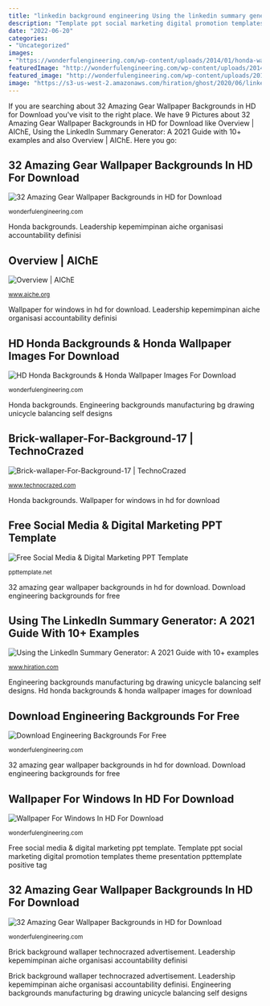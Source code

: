 ```yaml
---
title: "linkedin background engineering Using the linkedin summary generator: a 2021 guide with 10+ examples"
description: "Template ppt social marketing digital promotion templates theme presentation ppttemplate positive tag"
date: "2022-06-20"
categories:
- "Uncategorized"
images:
- "https://wonderfulengineering.com/wp-content/uploads/2014/01/honda-wallpaper.jpg"
featuredImage: "http://wonderfulengineering.com/wp-content/uploads/2014/03/Engineering-backgrounds-16-610x457.jpg"
featured_image: "http://wonderfulengineering.com/wp-content/uploads/2014/06/gear-wallpaper-4.jpg"
image: "https://s3-us-west-2.amazonaws.com/hiration/ghost/2020/06/linkedin-summary-generator-blog-image.jpg"
---
```


If you are searching about 32 Amazing Gear Wallpaper Backgrounds in HD for Download you've visit to the right place. We have 9 Pictures about 32 Amazing Gear Wallpaper Backgrounds in HD for Download like Overview | AIChE, Using the LinkedIn Summary Generator: A 2021 Guide with 10+ examples and also Overview | AIChE. Here you go:

## 32 Amazing Gear Wallpaper Backgrounds In HD For Download

![32 Amazing Gear Wallpaper Backgrounds in HD for Download](http://wonderfulengineering.com/wp-content/uploads/2014/06/gear-wallpaper-13-610x457.jpg "Leadership kepemimpinan aiche organisasi accountability definisi")

<small>wonderfulengineering.com</small>

Honda backgrounds. Leadership kepemimpinan aiche organisasi accountability definisi

## Overview | AIChE

![Overview | AIChE](https://www.aiche.org/sites/default/files/images/overview_page/leadership_0.jpg "Honda backgrounds")

<small>www.aiche.org</small>

Wallpaper for windows in hd for download. Leadership kepemimpinan aiche organisasi accountability definisi

## HD Honda Backgrounds &amp; Honda Wallpaper Images For Download

![HD Honda Backgrounds &amp; Honda Wallpaper Images For Download](https://wonderfulengineering.com/wp-content/uploads/2014/01/honda-wallpaper.jpg "Leadership kepemimpinan aiche organisasi accountability definisi")

<small>wonderfulengineering.com</small>

Honda backgrounds. Engineering backgrounds manufacturing bg drawing unicycle balancing self designs

## Brick-wallaper-For-Background-17 | TechnoCrazed

![Brick-wallaper-For-Background-17 | TechnoCrazed](https://www.technocrazed.com/wp-content/uploads/2015/12/Brick-wallaper-For-Background-17.jpg "Brick background wallaper technocrazed advertisement")

<small>www.technocrazed.com</small>

Honda backgrounds. Wallpaper for windows in hd for download

## Free Social Media &amp; Digital Marketing PPT Template

![Free Social Media &amp; Digital Marketing PPT Template](https://cdn.ppttemplate.net/wp-content/uploads/2014/11/10301-social-media-ppt-template-0001-1.jpg "Engineering backgrounds manufacturing bg drawing unicycle balancing self designs")

<small>ppttemplate.net</small>

32 amazing gear wallpaper backgrounds in hd for download. Download engineering backgrounds for free

## Using The LinkedIn Summary Generator: A 2021 Guide With 10+ Examples

![Using the LinkedIn Summary Generator: A 2021 Guide with 10+ examples](https://s3-us-west-2.amazonaws.com/hiration/ghost/2020/06/linkedin-summary-generator-blog-image.jpg "Using the linkedin summary generator: a 2021 guide with 10+ examples")

<small>www.hiration.com</small>

Engineering backgrounds manufacturing bg drawing unicycle balancing self designs. Hd honda backgrounds &amp; honda wallpaper images for download

## Download Engineering Backgrounds For Free

![Download Engineering Backgrounds For Free](http://wonderfulengineering.com/wp-content/uploads/2014/03/Engineering-backgrounds-16-610x457.jpg "Leadership kepemimpinan aiche organisasi accountability definisi")

<small>wonderfulengineering.com</small>

32 amazing gear wallpaper backgrounds in hd for download. Download engineering backgrounds for free

## Wallpaper For Windows In HD For Download

![Wallpaper For Windows In HD For Download](https://wonderfulengineering.com/wp-content/uploads/2013/12/windows-wallpapers-24.jpg "Leadership kepemimpinan aiche organisasi accountability definisi")

<small>wonderfulengineering.com</small>

Free social media &amp; digital marketing ppt template. Template ppt social marketing digital promotion templates theme presentation ppttemplate positive tag

## 32 Amazing Gear Wallpaper Backgrounds In HD For Download

![32 Amazing Gear Wallpaper Backgrounds in HD for Download](http://wonderfulengineering.com/wp-content/uploads/2014/06/gear-wallpaper-4.jpg "32 amazing gear wallpaper backgrounds in hd for download")

<small>wonderfulengineering.com</small>

Brick background wallaper technocrazed advertisement. Leadership kepemimpinan aiche organisasi accountability definisi

Brick background wallaper technocrazed advertisement. Leadership kepemimpinan aiche organisasi accountability definisi. Engineering backgrounds manufacturing bg drawing unicycle balancing self designs
